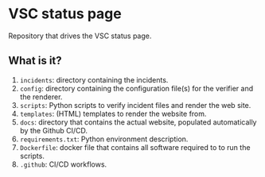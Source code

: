 # VSC status page

Repository that drives the VSC status page.

## What is it?

1. `incidents`: directory containing the incidents.
1. `config`: directory containing the configuration file(s) for
   the verifier and the renderer.
1. `scripts`: Python scripts to verify incident files and render the web site.
1. `templates`: (HTML) templates to render the website from.
1. `docs`: directory that contains the actual website, populated
   automatically by the Github CI/CD.
1. `requirements.txt`: Python environment description.
1. `Dockerfile`: docker file that contains all software required to
   to run the scripts.
1. `.github`: CI/CD workflows.
